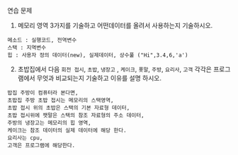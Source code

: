 연습 문제
1. 메모리 영역 3가지를 기술하고 어떤데이터를 올려서 사용하는지 기술하시오.
```
메소드 : 실행코드, 전역변수
스택 : 지역변수
힙 : 사용자 정의 데이터(new), 실제데이터, 상수풀 ("Hi",3.4,6,'a')
```
2. 초밥집에서 다음 
`회전 접시`, `초밥`, `냉장고` , `케이크`, `푯말`, `주방`, `요리사`, `고객` 
각각은 프로그램에서 무엇과 비교되는지 기술하고 이유를 설명 하시오.
```
밥집 주방이 컴퓨터라 본다면, 
초밥집 주방 초밥 접시는 메모리의 스택영역,
초밥 접시 위의 초밥은 스택의 기본 자료형 데이터, 
초밥 접시위에 팻말은 스택의 참조 자료형의 주소 데이터, 
주방의 냉장고는 메모리의 힙 영역, 
케이크는 참조 데이터의 실제 데이터에 해당 한다. 
요리사는 cpu, 
고객은 프로그램에 해당한다.
```
